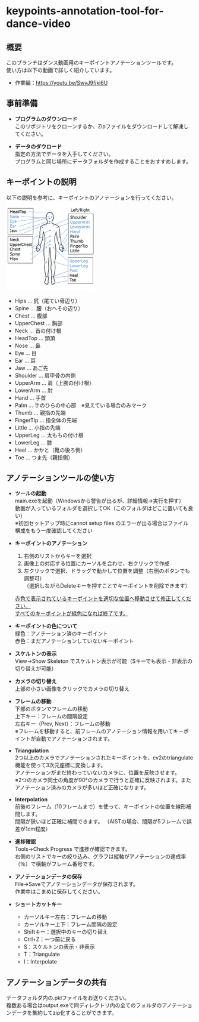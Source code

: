 # keypoints-annotation-tool-for-dance-video

## 概要
  このブランチはダンス動画用のキーポイントアノテーションツールです。  
  使い方は以下の動画で詳しく紹介しています。   
  - 作業編：https://youtu.be/SwvJ9fjki6U  

## 事前準備
- **プログラムのダウンロード**  
  このリポジトリをクローンするか、Zipファイルをダウンロードして解凍してください。
  
- **データのダウロード**  
  指定の方法でデータを入手してください。  
  プログラムと同じ場所にデータフォルダを作成することをおすすめします。  

  
## キーポイントの説明
以下の説明を参考に、キーポイントのアノテーションを行ってください。  
  ![画像の説明](Pictures/keypoints_explanation.png)
- Hips ... 尻（尾てい骨辺り）
- Spine ... 腰（おへその辺り）
- Chest ... 腹部
- UpperChest ... 胸部
- Neck ... 首の付け根
- HeadTop ... 頭頂
- Nose ... 鼻
- Eye ... 目
- Ear ... 耳
- Jaw ... あご先
- Shoulder ... 肩甲骨の内側
- UpperArm ... 肩（上腕の付け根）
- LowerArm ... 肘
- Hand ... 手首
- Palm ... 手のひらの中心部　※見えている場合のみマーク
- Thumb ... 親指の先端
- FingerTip ... 指全体の先端
- Little ... 小指の先端
- UpperLeg ... 太ももの付け根
- LowerLeg ... 膝
- Heel ... かかと（靴の後ろ側）
- Toe ... つま先（親指側）

## アノテーションツールの使い方
- **ツールの起動**  
  main.exeを起動（Windowsから警告が出るが、詳細情報→実行を押す）  
  動画が入っているフォルダを選択してOK（このフォルダはどこに置いても良い）  
  ※初回セットアップ時にcannot setup files のエラーが出る場合はファイル構成をもう一度確認してください  
  
- **キーポイントのアノテーション**  
  1. 右側のリストからキーを選択  
  2. 画像上の対応する位置にカーソルを合わせ、右クリックで作成  
  3. 左クリックで選択、ドラッグで動かして位置を調整（右側のボタンでも調整可）  
  （選択しながらDeleteキーを押すことでキーポイントを削除できます）  
  
  <ins>赤色で表示されているキーポイントを適切な位置へ移動させて修正してください。</ins>  
  <ins>すべてのキーポイントが緑色になれば終了です。</ins>  
  
- **キーポイントの色について**   
  緑色：アノテーション済のキーポイント  
  赤色：まだアノテーションしていないキーポイント  
  
- **スケルトンの表示**  
  View→Show Skeleton でスケルトン表示が可能（Sキーでも表示・非表示の切り替えが可能）   

- **カメラの切り替え**  
  上部の小さい画像をクリックでカメラの切り替え  

- **フレームの移動**  
  下部のボタンでフレームの移動  
  上下キー：フレームの間隔設定  
  左右キー（Prev, Next）：フレームの移動  
  ※フレームを移動すると、前フレームのアノテーション情報を用いてキーポイントが自動でアノテーションされます。

- **Triangulation**  
  2つ以上のカメラでアノテーションされたキーポイントを、cv2のtriangulate機能を使って3次元座標に変換します。  
  アノテーションがまだ終わっていないカメラに、位置を反映させます。  
  ※2つのカメラ同士の角度が90°のカメラで行うと正確に反映されます。またアノテーション済みのカメラが多いほど正確になります。  

- **Interpolation**  
  前後のフレーム（10フレームまで）を使って、キーポイントの位置を線形補間します。  
  間隔が狭いほど正確に補間できます。  （AISTの場合、間隔が5フレームで誤差が1cm程度）  

- **進捗確認**  
  Tools→Check Progress で進捗が確認できます。  
  右側のリストでキーの絞り込み、グラフは縦軸がアノテーションの達成率（％）で横軸がフレーム番号です。  

- **アノテーションデータの保存**  
  File→Saveでアノテーションデータが保存されます。  
  作業中はこまめに保存してください。  
  
- **ショートカットキー**  
  - カーソルキー左右：フレームの移動
  - カーソルキー上下：フレーム間隔の設定
  - Shiftキー：選択中のキーの切り替え
  - Ctrl+Z：一つ前に戻る
  - S：スケルトンの表示・非表示
  - T：Triangulate
  - I：Interpolate

## アノテーションデータの共有  
  データフォルダ内の.pklファイルをお送りください。  
  複数ある場合はoutput.exeで同ディレクトリ内の全てのフォルダのアノテーションデータを集約してzip化することができます。  

